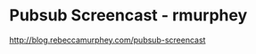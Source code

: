 <!--
id: 1488566306
link: http://kevinisom.info/post/1488566306/pubsub-screencast-rmurphey
slug: pubsub-screencast-rmurphey
date: Sat Nov 06 2010 05:16:43 GMT+1300 (NZDT)
raw: {"blog_name":"kevinisom","id":1488566306,"post_url":"http://kevinisom.info/post/1488566306/pubsub-screencast-rmurphey","slug":"pubsub-screencast-rmurphey","type":"link","date":"2010-11-05 16:16:43 GMT","timestamp":1288973803,"state":"published","format":"html","reblog_key":"2VsQYUie","tags":[],"short_url":"http://tmblr.co/Zw68Yy1OkRWY","highlighted":[],"feed_item":"http://blog.rebeccamurphey.com/pubsub-screencast","from_feed_id":"650234","note_count":0,"title":"Pubsub Screencast - rmurphey","url":"http://blog.rebeccamurphey.com/pubsub-screencast","description":""}
publish: 2010-11-06
tags: 
title: Pubsub Screencast - rmurphey
-->


Pubsub Screencast - rmurphey
============================

<http://blog.rebeccamurphey.com/pubsub-screencast>


